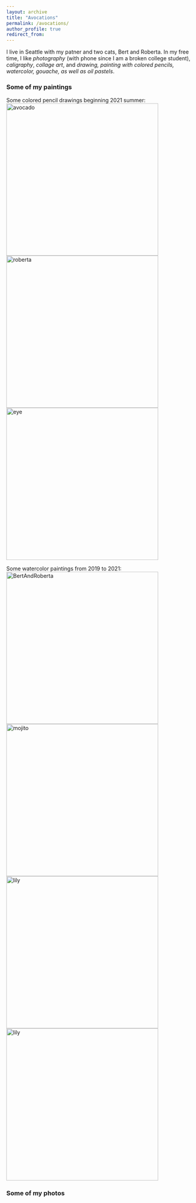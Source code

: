 ```yaml
---
layout: archive
title: "Avocations"
permalink: /avocations/
author_profile: true
redirect_from:
---
```

I live in Seattle with my patner and two cats, Bert and Roberta. In my free time, I like *photography* (with phone since I am a broken college student), *caligraphy*, *collage art*, and *drawing, painting with colored pencils, watercolor, gouache, as well as oil pastels*.
### Some of my paintings
<!-- {% include images.html url="../images/paintings/avocado.jpg" description="A colored pencil Avocado" width="300" %}
{% include images.html url="../images/paintings/roberta.jpg" description="A colored pencil Avocado" width="300" %} -->

Some colored pencil drawings beginning 2021 summer:
<img src="../images/paintings/avocado.jpg" alt="avocado" width="400"/>
<img src="../images/paintings/roberta.jpg" alt="roberta" width="400"/>
<img src="../images/paintings/eye.jpg" alt="eye" width="400"/>

Some watercolor paintings from 2019 to 2021:
<img src="../images/paintings/BertAndRoberta.jpg" alt="BertAndRoberta" width="400"/>
<img src="../images/paintings/Mojito.jpg" alt="mojito" width="400"/>
<img src="../images/paintings/Lily.jpg" alt="lily" width="400"/>
<img src="../images/paintings/Watercolor_Manga1.jpg" alt="lily" width="400"/>

### Some of my photos